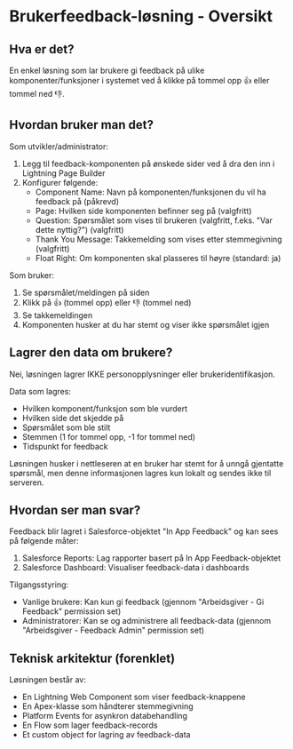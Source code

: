 # Brukerfeedback-løsning - Oversikt

## Hva er det?

En enkel løsning som lar brukere gi feedback på ulike komponenter/funksjoner i systemet ved å klikke på tommel opp 👍 eller tommel ned 👎.

## Hvordan bruker man det?

Som utvikler/administrator:

1.  Legg til feedback-komponenten på ønskede sider ved å dra den inn i Lightning Page Builder
2.  Konfigurer følgende:
    -   Component Name: Navn på komponenten/funksjonen du vil ha feedback på (påkrevd)
    -   Page: Hvilken side komponenten befinner seg på (valgfritt)
    -   Question: Spørsmålet som vises til brukeren (valgfritt, f.eks. "Var dette nyttig?") (valgfritt)
    -   Thank You Message: Takkemelding som vises etter stemmegivning (valgfritt)
    -   Float Right: Om komponenten skal plasseres til høyre (standard: ja)

Som bruker:

1.  Se spørsmålet/meldingen på siden
2.  Klikk på 👍 (tommel opp) eller 👎 (tommel ned)
3.  Se takkemeldingen
4.  Komponenten husker at du har stemt og viser ikke spørsmålet igjen

## Lagrer den data om brukere?

Nei, løsningen lagrer IKKE personopplysninger eller brukeridentifikasjon.

Data som lagres:

-   Hvilken komponent/funksjon som ble vurdert
-   Hvilken side det skjedde på
-   Spørsmålet som ble stilt
-   Stemmen (1 for tommel opp, -1 for tommel ned)
-   Tidspunkt for feedback

Løsningen husker i nettleseren at en bruker har stemt for å unngå gjentatte spørsmål, men denne informasjonen lagres kun lokalt og sendes ikke til serveren.

## Hvordan ser man svar?

Feedback blir lagret i Salesforce-objektet "In App Feedback" og kan sees på følgende måter:

1. Salesforce Reports: Lag rapporter basert på In App Feedback-objektet
2. Salesforce Dashboard: Visualiser feedback-data i dashboards

Tilgangsstyring:

-   Vanlige brukere: Kan kun gi feedback (gjennom "Arbeidsgiver - Gi Feedback" permission set)
-   Administratorer: Kan se og administrere all feedback-data (gjennom "Arbeidsgiver - Feedback Admin" permission set)

## Teknisk arkitektur (forenklet)

Løsningen består av:

-   En Lightning Web Component som viser feedback-knappene
-   En Apex-klasse som håndterer stemmegivning
-   Platform Events for asynkron databehandling
-   En Flow som lager feedback-records
-   Et custom object for lagring av feedback-data
